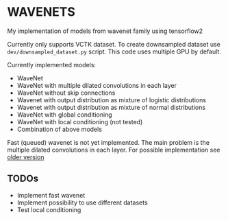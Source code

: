 # WAVENETS
My implementation of models from wavenet family using tensorflow2

Currently only supports VCTK dataset. To create downsampled dataset use `dev/downsampled_dataset.py` script. This code uses multiple GPU by default.

Currently implemented models:
- WaveNet
- WaveNet with multiple dilated convolutions in each layer
- WaveNet without skip connections
- Wavenet with output distribution as mixture of logistic distributions
- Wavenet with output distribution as mixture of normal distributions
- WaveNet with global conditioning
- WaveNet with local conditioning (not tested)
- Combination of above models

Fast (queued) wavenet is not yet implemented. The main problem is the multiple dilated convolutions in each layer. For possible implementation see [older version](https://github.com/jirsat/wavenets/blob/f8b5798f06ffd90b07aca937ed452563b1db2c1b/src/fastwavenet/glob_cond_wavenet.py)

## TODOs

- Implement fast wavenet
- Implement possibility to use different datasets
- Test local conditioning